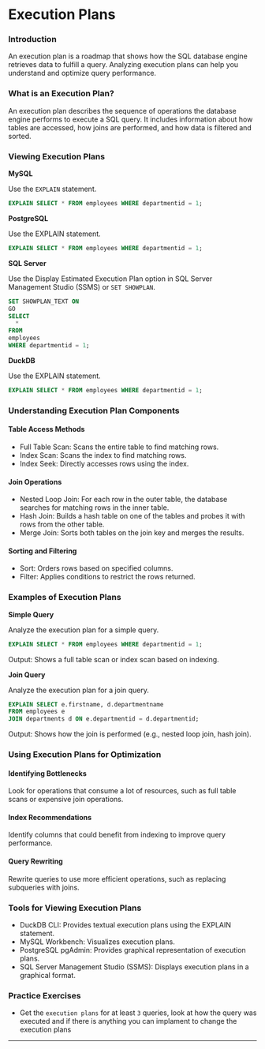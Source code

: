 # Execution Plans

### Introduction
An execution plan is a roadmap that shows how the SQL database engine retrieves data to fulfill a query. Analyzing execution plans can help you understand and optimize query performance.

### What is an Execution Plan?
An execution plan describes the sequence of operations the database engine performs to execute a SQL query. It includes information about how tables are accessed, how joins are performed, and how data is filtered and sorted.

### Viewing Execution Plans

**MySQL**

Use the `EXPLAIN` statement.

```sql
EXPLAIN SELECT * FROM employees WHERE departmentid = 1;
```

**PostgreSQL**

Use the EXPLAIN statement.
```sql
EXPLAIN SELECT * FROM employees WHERE departmentid = 1;
```

**SQL Server**

Use the Display Estimated Execution Plan option in SQL Server Management Studio (SSMS) or `SET SHOWPLAN`.

```sql
SET SHOWPLAN_TEXT ON
GO
SELECT
  *
FROM
employees
WHERE departmentid = 1;
```

**DuckDB**

Use the EXPLAIN statement.

```sql
EXPLAIN SELECT * FROM employees WHERE departmentid = 1;
```

### Understanding Execution Plan Components

#### Table Access Methods
* Full Table Scan: Scans the entire table to find matching rows.
* Index Scan: Scans the index to find matching rows.
* Index Seek: Directly accesses rows using the index.

#### Join Operations

* Nested Loop Join: For each row in the outer table, the database searches for matching rows in the inner table.
* Hash Join: Builds a hash table on one of the tables and probes it with rows from the other table.
* Merge Join: Sorts both tables on the join key and merges the results.

#### Sorting and Filtering

* Sort: Orders rows based on specified columns.
* Filter: Applies conditions to restrict the rows returned.
  
### Examples of Execution Plans

**Simple Query**

Analyze the execution plan for a simple query.

```sql
EXPLAIN SELECT * FROM employees WHERE departmentid = 1;
```

Output: Shows a full table scan or index scan based on indexing.

**Join Query**

Analyze the execution plan for a join query.

```sql
EXPLAIN SELECT e.firstname, d.departmentname
FROM employees e
JOIN departments d ON e.departmentid = d.departmentid;
```

Output: Shows how the join is performed (e.g., nested loop join, hash join).

### Using Execution Plans for Optimization

#### Identifying Bottlenecks
Look for operations that consume a lot of resources, such as full table scans or expensive join operations.

#### Index Recommendations
Identify columns that could benefit from indexing to improve query performance.

#### Query Rewriting
Rewrite queries to use more efficient operations, such as replacing subqueries with joins.

### Tools for Viewing Execution Plans

* DuckDB CLI: Provides textual execution plans using the EXPLAIN statement.
* MySQL Workbench: Visualizes execution plans.
* PostgreSQL pgAdmin: Provides graphical representation of execution plans.
* SQL Server Management Studio (SSMS): Displays execution plans in a graphical format.

### Practice Exercises

* Get the `execution plans` for at least `3` queries, look at how the query was executed and if there is anything you can implament to change the execution plans

---